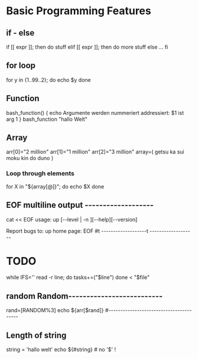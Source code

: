 # Basic Programming Features
## if - else
if [[ expr ]]; then
    do stuff
elif [[ expr ]]; then
    do more stuff
else
    ...
fi

## for loop
for y in {1..99..2}; do
    echo $y
done

## Function
bash_function() {
    echo Argumente werden nummeriert addressiert: $1 ist arg 1
}
bash_function "hallo Welt" 

## Array
arr[0]="2 million"
arr[1]="1 million"
arr[2]="3 million"
array=( getsu ka sui moku kin do duno )
### Loop through elements
for X in "${array[@]}"; do
    echo $X
done

## EOF multiline output -------------------
cat << EOF
usage: up [--level <n>| -n <levels>][--help][--version]

Report bugs to: 
up home page:
EOF
#t -------------------t -------------------

# TODO
while IFS='' read -r line; do
    tasks+=("$line")
done < "$file"

## random Random--------------------------
rand=$[$RANDOM%3]
echo ${arr[$rand]}
#----------------------------------------

## Length of string 
string = 'hallo welt'
echo ${#string} # no '$' !

